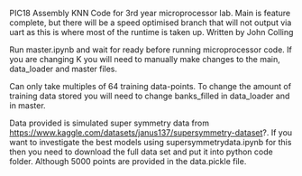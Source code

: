 PIC18 Assembly KNN Code for 3rd year microprocessor lab.
Main is feature complete, but there will be a speed optimised branch that will not output via uart as this is where most of the runtime is taken up.
Written by John Colling

Run master.ipynb and wait for ready before running microprocessor code.
If you are changing K you will need to manually make changes to the main, data_loader and master files.

Can only take multiples of 64 training data-points. To change the amount of training data stored you will need to change banks_filled in data_loader and in master.

Data provided is simulated super symmetry data from https://www.kaggle.com/datasets/janus137/supersymmetry-dataset?.
If you want to investigate the best models using supersymmetrydata.ipynb for this then you need to download the full data set and put it into python code folder.
Although 5000 points are provided in the data.pickle file.

